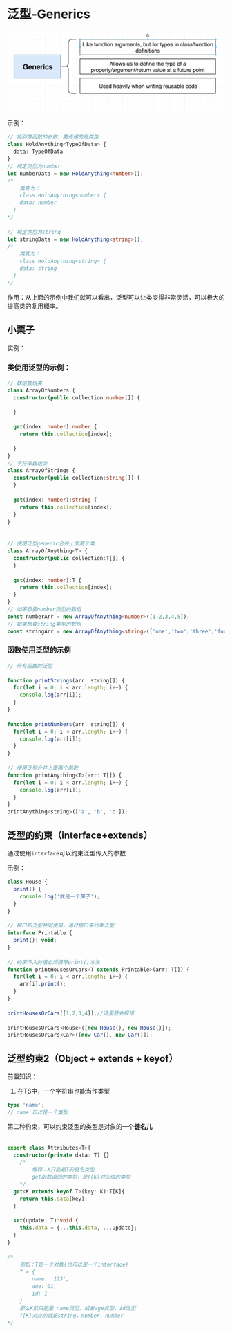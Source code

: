 # 泛型-Generics

![15-ts中的泛型](../../前端图片/typescript/15-ts中的泛型.PNG)



示例：

```ts
// 特别像函数的参数，要传递的是类型
class HoldAnything<TypeOfData> {
  data: TypeOfData
}
// 规定类型为number
let numberData = new HoldAnything<number>();
/*
	类变为：
	class HoldAnything<number> {
    data: number
  } 
*/

// 规定类型为string
let stringData = new HoldAnything<string>();
/*
	类变为：
	class HoldAnything<string> {
    data: string
  } 
*/

```



作用：从上面的示例中我们就可以看出，泛型可以让类变得非常灵活，可以极大的提高类的复用概率。



## 小栗子

实例：

### 类使用泛型的示例：

```ts
// 数组数组类
class ArrayOfNumbers {
  constructor(public collection:number[]) {

  }

  get(index: number):number {
    return this.collection[index];

  }
}
// 字符串数组类
class ArrayOfStrings {
  constructor(public collection:string[]) {
  }

  get(index: number):string {
    return this.collection[index];
  }
}


// 使用泛型generic合并上面两个类
class ArrayOfAnything<T> {
  constructor(public collection:T[]) {
  }

  get(index: number):T {
    return this.collection[index];
  }
}
// 如果想要number类型的数组
const numberArr = new ArrayOfAnything<number>([1,2,3,4,5]);
// 如果想要string类型的数组
const stringArr = new ArrayOfAnything<string>(['one','two','three','four','five']);
```



### 函数使用泛型的示例

```jsx
// 带有函数的泛型

function printStrings(arr: string[]) {
  for(let i = 0; i < arr.length; i++) {
    console.log(arr[i]);
  }
}

function printNumbers(arr: string[]) {
  for(let i = 0; i < arr.length; i++) {
    console.log(arr[i]);
  }
}

// 使用泛型合并上面两个函数
function printAnything<T>(arr: T[]) {
  for(let i = 0; i < arr.length; i++) {
    console.log(arr[i]);
  }
}
printAnything<string>(['a', 'b', 'c']);
```





## 泛型的约束（interface+extends）

通过使用`interface`可以约束泛型传入的参数



示例：

```jsx
class House {
  print() {
    console.log('我是一个房子');
  }
}

// 接口和泛型共同使用，通过接口来约束泛型
interface Printable {
  print(): void;
}

// 约束传入的值必须携带print()方法
function printHousesOrCars<T extends Printable>(arr: T[]) {
  for(let i = 0; i < arr.length; i++) {
    arr[i].print();
  }
}

printHousesOrCars([1,2,3,4]);//这里就会报错

printHousesOrCars<House>([new House(), new House()]);
printHousesOrCars<Car>([new Car(), new Car()]);
```





## 泛型约束2（Object + extends + keyof）

前置知识：

1. 在TS中，一个字符串也能当作类型

```ts
type 'name';
// name 可以是一个类型
```



第二种约束，可以约束泛型的类型是对象的一个**键名儿**

```ts

export class Attributes<T>{
  constructor(private data: T) {}
	/*
		解释：K只能是T的键名类型
		get函数返回的类型，是T[k]对应值的类型
	*/
  get<K extends keyof T>(key: K):T[K]{
    return this.data[key];
  }

  set(update: T):void {
    this.data = {...this.data, ...update};
  }
}

/*
	例如：T是一个对象(也可以是一个interface)
	T = {
		name: '123',
		age: 01,
		id: 1
	}
	那么K就只能是 name类型，或者age类型，id类型
	T[K]对应的就是string，number，number
*/
```

